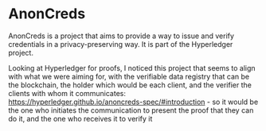 AnonCreds
=========
AnonCreds is a project that aims to provide a way to issue and verify credentials in a privacy-preserving way. It is part of the Hyperledger project.

Looking at Hyperledger for proofs, I noticed this project that seems to align with what we were aiming for, with the verifiable data registry that can be the blockchain, the holder which would be each client, and the verifier the clients with whom it communicates: https://hyperledger.github.io/anoncreds-spec/#introduction - so it would be the one who initiates the communication to present the proof that they can do it, and the one who receives it to verify it
